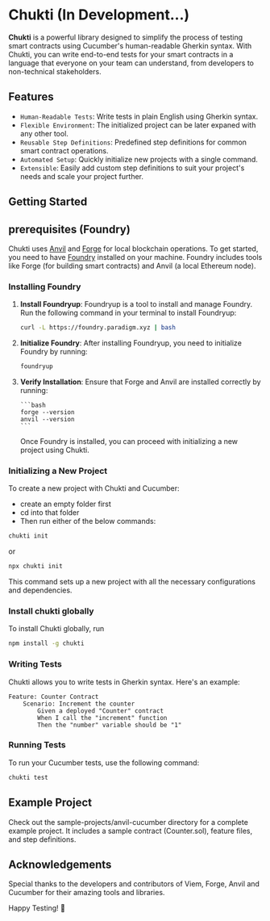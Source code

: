 # Chukti (In Development...)

**Chukti** is a powerful library designed to simplify the process of testing smart contracts using Cucumber's human-readable Gherkin syntax. With Chukti, you can write end-to-end tests for your smart contracts in a language that everyone on your team can understand, from developers to non-technical stakeholders.

## Features

- `Human-Readable Tests`: Write tests in plain English using Gherkin syntax.
- `Flexible Environment`: The initialized project can be later expaned with any other tool.
- `Reusable Step Definitions`: Predefined step definitions for common smart contract operations.
- `Automated Setup`: Quickly initialize new projects with a single command.
- `Extensible`: Easily add custom step definitions to suit your project's needs and scale your project further.

## Getting Started

## prerequisites (Foundry)

Chukti uses [Anvil](https://book.getfoundry.sh/reference/anvil/) and [Forge](https://book.getfoundry.sh/forge/) for local blockchain operations. To get started, you need to have [Foundry](https://book.getfoundry.sh/) installed on your machine. Foundry includes tools like Forge (for building smart contracts) and Anvil (a local Ethereum node).

### Installing Foundry

1.  **Install Foundryup**: Foundryup is a tool to install and manage Foundry. Run the following command in your terminal to install Foundryup:

    ```bash
    curl -L https://foundry.paradigm.xyz | bash
    ```

2.  **Initialize Foundry**: After installing Foundryup, you need to initialize Foundry by running:

    ```bash
    foundryup
    ```

3.  **Verify Installation**: Ensure that Forge and Anvil are installed correctly by running:

        ```bash
        forge --version
        anvil --version
        ```

    Once Foundry is installed, you can proceed with initializing a new project using Chukti.

### Initializing a New Project

To create a new project with Chukti and Cucumber:

- create an empty folder first
- cd into that folder
- Then run either of the below commands:

```bash
chukti init
```

or

```bash
npx chukti init
```

This command sets up a new project with all the necessary configurations and dependencies.

### Install chukti globally

To install Chukti globally, run

```bash
npm install -g chukti
```

### Writing Tests

Chukti allows you to write tests in Gherkin syntax. Here's an example:

```feature
Feature: Counter Contract
    Scenario: Increment the counter
        Given a deployed "Counter" contract
        When I call the "increment" function
        Then the "number" variable should be "1"
```

### Running Tests

To run your Cucumber tests, use the following command:

```bash
chukti test
```

## Example Project

Check out the sample-projects/anvil-cucumber directory for a complete example project. It includes a sample contract (Counter.sol), feature files, and step definitions.

## Acknowledgements

Special thanks to the developers and contributors of Viem, Forge, Anvil and Cucumber for their amazing tools and libraries.

Happy Testing! 🚀
